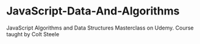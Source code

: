 # JavaScript-Data-And-Algorithms
JavaScript Algorithms and Data Structures Masterclass on Udemy. Course taught by Colt Steele
